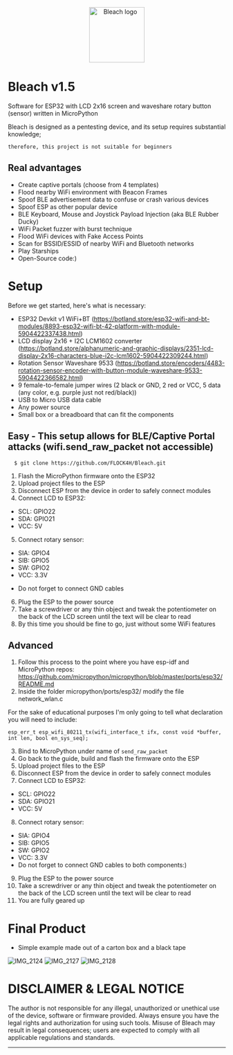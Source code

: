 <div align="center">
  <img src="https://github.com/FLOCK4H/Bleach/assets/161654571/78b8410d-d8cf-403d-8f52-56474b9ebef0" alt="Bleach logo" width="128" />
</div>


# Bleach v1.5

Software for ESP32 with LCD 2x16 screen and waveshare rotary button (sensor) written in MicroPython

Bleach is designed as a pentesting device, and its setup requires substantial knowledge; 

`therefore, this project is not suitable for beginners`

## Real advantages
- Create captive portals (choose from 4 templates)
- Flood nearby WiFi environment with Beacon Frames
- Spoof BLE advertisement data to confuse or crash various devices
- Spoof ESP as other popular device
- BLE Keyboard, Mouse and Joystick Payload Injection (aka BLE Rubber Ducky)
- WiFi Packet fuzzer with burst technique
- Flood WiFi devices with Fake Access Points
- Scan for BSSID/ESSID of nearby WiFi and Bluetooth networks
- Play Starships
- Open-Source code:)

# Setup

Before we get started, here's what is necessary:
- ESP32 Devkit v1 WiFi+BT (https://botland.store/esp32-wifi-and-bt-modules/8893-esp32-wifi-bt-42-platform-with-module-5904422337438.html)
- LCD display 2x16 + I2C LCM1602 converter (https://botland.store/alphanumeric-and-graphic-displays/2351-lcd-display-2x16-characters-blue-i2c-lcm1602-5904422309244.html)
- Rotation Sensor Waveshare 9533 (https://botland.store/encoders/4483-rotation-sensor-encoder-with-button-module-waveshare-9533-5904422366582.html)
- 9 female-to-female jumper wires (2 black or GND, 2 red or VCC, 5 data (any color, e.g. purple just not red/black))
- USB to Micro USB data cable
- Any power source
- Small box or a breadboard that can fit the components 

## Easy - This setup allows for BLE/Captive Portal attacks (wifi.send_raw_packet not accessible)
```
  $ git clone https://github.com/FLOCK4H/Bleach.git
```
1. Flash the MicroPython firmware onto the ESP32
2. Upload project files to the ESP
3. Disconnect ESP from the device in order to safely connect modules
4. Connect LCD to ESP32:
  - SCL: GPIO22
  - SDA: GPIO21
  - VCC: 5V
5. Connect rotary sensor:
  - SIA: GPIO4
  - SIB: GPIO5
  - SW: GPIO2
  - VCC: 3.3V
    
  * Do not forget to connect GND cables
6. Plug the ESP to the power source
7. Take a screwdriver or any thin object and tweak the potentiometer on the back of the LCD screen until the text will be clear to read
8. By this time you should be fine to go, just without some WiFi features

## Advanced
1. Follow this process to the point where you have esp-idf and MicroPython repos: https://github.com/micropython/micropython/blob/master/ports/esp32/README.md
2. Inside the folder micropython/ports/esp32/ modify the file network_wlan.c

For the sake of educational purposes I'm only going to tell what declaration you will need to include:
```
esp_err_t esp_wifi_80211_tx(wifi_interface_t ifx, const void *buffer, int len, bool en_sys_seq);
```
3. Bind to MicroPython under name of `send_raw_packet`
4. Go back to the guide, build and flash the firmware onto the ESP
5. Upload project files to the ESP
6. Disconnect ESP from the device in order to safely connect modules
7. Connect LCD to ESP32:
  - SCL: GPIO22
  - SDA: GPIO21
  - VCC: 5V
8. Connect rotary sensor:
  - SIA: GPIO4
  - SIB: GPIO5
  - SW: GPIO2
  - VCC: 3.3V
  - Do not forget to connect GND cables to both components:)
9. Plug the ESP to the power source
10. Take a screwdriver or any thin object and tweak the potentiometer on the back of the LCD screen until the text will be clear to read
11. You are fully geared up

# Final Product
- Simple example made out of a carton box and a black tape
  
![IMG_2124](https://github.com/FLOCK4H/Bleach/assets/161654571/88caaca3-686a-4812-a5bf-5978b77bae0d)
![IMG_2127](https://github.com/FLOCK4H/Bleach/assets/161654571/6835bca4-46f2-4507-a989-9e3f6aa7f939)
![IMG_2128](https://github.com/FLOCK4H/Bleach/assets/161654571/593af1a3-dc4b-4f98-ba76-c1300977a2ea)


# DISCLAIMER & LEGAL NOTICE

The author is not responsible for any illegal, unauthorized or unethical use of the device, software or firmware provided. Always ensure you have the legal rights and authorization for using such tools. Misuse of Bleach may result in legal consequences; users are expected to comply with all applicable regulations and standards.

---

